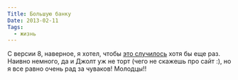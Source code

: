 ```yaml
---
Title: Большую банку
Date: 2013-02-11
Tags:
  - жизнь
---
```


С версии 8, наверное, я хотел, чтобы [это случилось](http://www.drdobbs.com/joltawards/jolt-awards-coding-tools/240147989?pgno=7) хотя бы еще раз. Наивно немного, да и Джолт уж не торт (чего не скажешь про сайт :), но я все равно очень рад за чуваков! Молодцы!!